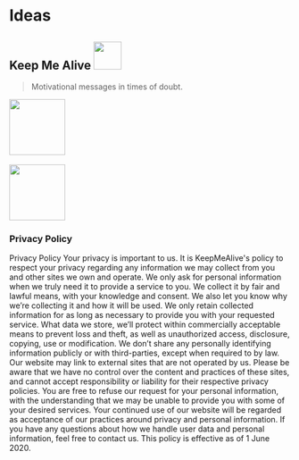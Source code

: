 # Ideas

## Keep Me Alive <img width="50" src="https://i.imgur.com/HxmUAJE.png"> 

> Motivational messages in times of doubt.

[<img width="100" src="https://developer.apple.com/app-store/marketing/guidelines/images/badge-download-on-the-app-store.svg">](https://apps.apple.com/us/app/id1526510231) 
<br>
<br>
[<img width="100" src="https://www.gstatic.com/android/market_images/web/play_prism_hlock_2x.png">](https://play.google.com/store/apps/details?id=com.kma.keepmealive)

### Privacy Policy
Privacy Policy Your privacy is important to us. It is KeepMeAlive's policy to respect your privacy regarding any information we may collect from you and other sites we own and operate. 
We only ask for personal information when we truly need it to provide a service to you. We collect it by fair and lawful means, with your knowledge and consent. 
We also let you know why we’re collecting it and how it will be used. We only retain collected information for as long as necessary to provide you with your requested service. 
What data we store, we’ll protect within commercially acceptable means to prevent loss and theft, as well as unauthorized access, disclosure, copying, use or modification. We don’t share any personally identifying information publicly or with third-parties, except when required to by law. 
Our website may link to external sites that are not operated by us. Please be aware that we have no control over the content and practices of these sites, and cannot accept responsibility or liability for their respective privacy policies. 
You are free to refuse our request for your personal information, with the understanding that we may be unable to provide you with some of your desired services. Your continued use of our website will be regarded as acceptance of our practices around privacy and personal information.
If you have any questions about how we handle user data and personal information, feel free to contact us. This policy is effective as of 1 June 2020.


